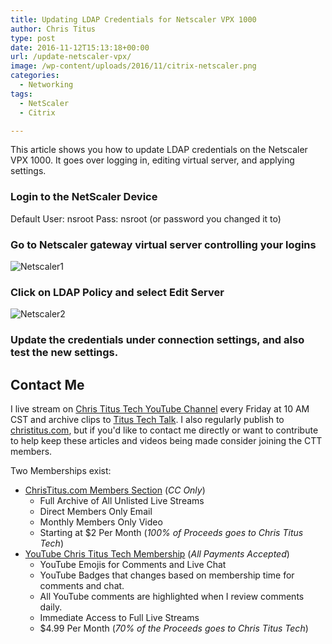```yaml
---
title: Updating LDAP Credentials for Netscaler VPX 1000
author: Chris Titus
type: post
date: 2016-11-12T15:13:18+00:00
url: /update-netscaler-vpx/
image: /wp-content/uploads/2016/11/citrix-netscaler.png
categories:
  - Networking
tags:
  - NetScaler
  - Citrix

---
```

This article shows you how to update LDAP credentials on the Netscaler VPX 1000. It goes over logging in, editing virtual server, and applying settings.<!--more-->

### Login to the NetScaler Device

Default User: nsroot Pass: nsroot (or password you changed it to)

### Go to Netscaler gateway virtual server controlling your logins

![Netscaler1](/wp-content/uploads/2016/11/netscaler1.png)

### Click on LDAP Policy and select Edit Server

![Netscaler2](/wp-content/uploads/2016/11/netscaler2.png)

### Update the credentials under connection settings, and also test the new settings.

## Contact Me

I live stream on [Chris Titus Tech YouTube Channel][1] every Friday at 10 AM CST and archive clips to [Titus Tech Talk][2]. I also regularly publish to [christitus.com][3], but if you'd like to contact me directly or want to contribute to help keep these articles and videos being made consider joining the CTT members. 

Two Memberships exist:
- [ChrisTitus.com Members Section][4] (_CC Only_)
  - Full Archive of All Unlisted Live Streams
  - Direct Members Only Email
  - Monthly Members Only Video
  - Starting at $2 Per Month (_100% of Proceeds goes to Chris Titus Tech_)
- [YouTube Chris Titus Tech Membership][5] (_All Payments Accepted_)
  - YouTube Emojis for Comments and Live Chat
  - YouTube Badges that changes based on membership time for comments and chat.
  - All YouTube comments are highlighted when I review comments daily. 
  - Immediate Access to Full Live Streams
  - $4.99 Per Month (_70% of the Proceeds goes to Chris Titus Tech_)

 [1]: https://www.youtube.com/c/ChrisTitusTech
 [2]: https://www.youtube.com/c/ChrisTitusTechStreams
 [3]: https://christitus.com/
 [4]: https://christitus.com/members
 [5]: https://links.christitus.com/join